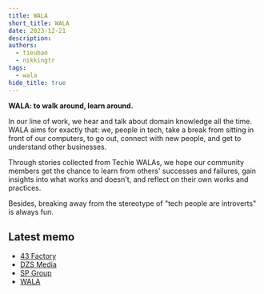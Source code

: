 ```yaml
---
title: WALA
short_title: WALA
date: 2023-12-21
description: 
authors:
  - tieubao
  - nikkingtr
tags:
  - wala
hide_title: true
---
```


**WALA: to walk around, learn around.**

In our line of work, we hear and talk about domain knowledge all the time. WALA aims for exactly that: we, people in tech, take a break from sitting in front of our computers, to go out, connect with new people, and get to understand other businesses.

Through stories collected from Techie WALAs, we hope our community members get the chance to learn from others' successes and failures, gain insights into what works and doesn't, and reflect on their own works and practices.

Besides, breaking away from the stereotype of "tech people are introverts" is always fun.

## Latest memo

- [43 Factory](/updates/wala/001-43-factory)
- [DZS Media](/updates/wala/002-dzs-media)
- [SP Group](/updates/wala/003-sp-group)
- [WALA](/updates/wala)
